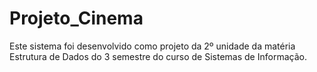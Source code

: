 # Projeto_Cinema
Este sistema foi desenvolvido como projeto da 2º unidade da matéria Estrutura de Dados do 3 semestre do curso de Sistemas de Informação. 